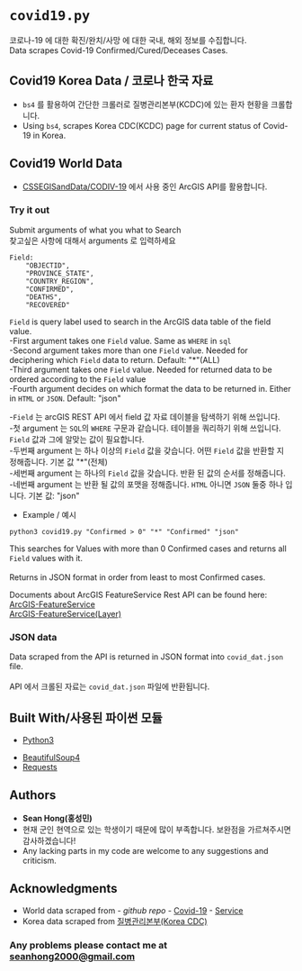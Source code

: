 # `covid19.py`
코로나-19 에 대한 확진/완치/사망 에 대한 국내, 해외 정보를 수집합니다. <br />
Data scrapes Covid-19 Confirmed/Cured/Deceases Cases.
<br />
## Covid19 Korea Data / 코로나 한국 자료
- `bs4` 를 활용하여 간단한 크롤러로 질병관리본부(KCDC)에 있는 환자 현황을 크롤합니다.
- Using `bs4`, scrapes Korea CDC(KCDC) page for current status of Covid-19 in Korea.

## Covid19 World Data
- [CSSEGISandData/CODIV-19](https://github.com/CSSEGISandData/COVID-19) 에서 사용 중인 ArcGIS API를 활용합니다.

### Try it out
Submit arguments of what you what to Search<br />
찾고싶은 사항에 대해서 arguments 로 입력하세요<br />
```
Field: 
    "OBJECTID",
    "PROVINCE_STATE",
    "COUNTRY_REGION",
    "CONFIRMED",
    "DEATHS",
    "RECOVERED"
```
`Field` is query label used to search in the ArcGIS data table of the field value.<br />
-First argument takes one `Field` value. Same as `WHERE` in `sql`<br />
-Second argument takes more than one `Field` value. Needed for deciphering which `Field` data to return. Default: "*"(ALL)<br />
-Third argument takes  one `Field` value. Needed for returned data to be ordered according to the `Field` value<br />
-Fourth argument decides on which format the data to be returned in. Either in `HTML` or `JSON`. Default: "json"<br />

-`Field` 는 arcGIS REST API 에서 field 값 자료 데이블을 탐색하기 위해 쓰입니다.<br />
-첫 argument 는 `SQL`의 `WHERE` 구문과 같습니다. 테이블을 쿼리하기 위해 쓰입니다. `Field` 값과 그에 알맞는 값이 필요합니다. <br />
-두번째 argument 는 하나 이상의 `Field` 값을 갖습니다. 어떤 `Field` 값을 반환할 지 정해줍니다. 기본 값 "*"(전체) <br />
-세번째 argument 는 하나의 `Field` 값을 갖습니다. 반환 된 값의 순서를 정해줍니다. <br />
-네번째 argument 는 반환 될 값의 포맷을 정해줍니다. `HTML` 아니면 `JSON` 둘중 하나 입니다. 기본 값: "json"<br />


* Example / 예시
```
python3 covid19.py "Confirmed > 0" "*" "Confirmed" "json"
```
This searches for Values with more than 0 Confirmed cases and returns all `Field` values with it.<br /><br />
Returns in JSON format in order from least to most Confirmed cases.<br />

Documents about ArcGIS FeatureService Rest API can be found here:<br />
[ArcGIS-FeatureService](https://developers.arcgis.com/rest/services-reference/feature-service.htm)<br />
[ArcGIS-FeatureService(Layer)](https://developers.arcgis.com/rest/services-reference/query-feature-service-layer-.htm)<br />


### JSON data
 Data scraped from the API is returned in JSON format into `covid_dat.json` file.<br /><br />
 API 에서 크롤된 자료는 `covid_dat.json` 파일에 반환됩니다.<br />

## Built With/사용된 파이썬 모듈
* [Python3](https://www.python.org/doc)
- [BeautifulSoup4](https://www.crummy.com/software/BeautifulSoup/bs4/doc/) 
- [Requests](https://requests.readthedocs.io/en/master/)

## Authors

* **Sean Hong(홍성민)** 
* 현재 군인 현역으로 있는 학생이기 때문에 많이 부족합니다. 보완점을 가르쳐주시면 감사하겠습니다!
* Any lacking parts in my code are welcome to any suggestions and criticism.

## Acknowledgments

* World data scraped from - *github repo* - [Covid-19](https://github.com/CSSEGISandData/COVID-19) - [Service](https://services1.arcgis.com/0MSEUqKaxRlEPj5g/arcgis/rest/services/ncov_cases/FeatureServer)
* Korea data scraped from [질병관리본부(Korea CDC)](http://ncov.mohw.go.kr/index_main.jsp)

### Any problems please contact me at [seanhong2000@gmail.com](seanhong2000@gmail.com)
